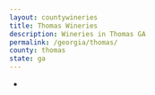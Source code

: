 ```yaml
---
layout: countywineries
title: Thomas Wineries
description: Wineries in Thomas GA
permalink: /georgia/thomas/
county: thomas
state: ga
---
```

-
